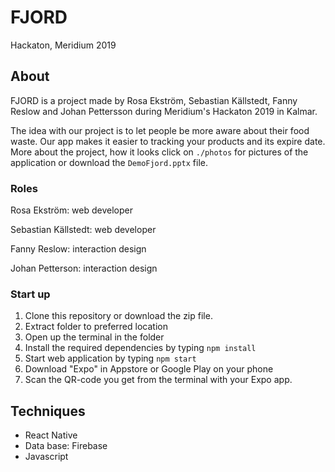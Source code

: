 # FJORD
Hackaton, Meridium 2019

## About
FJORD is a project made by Rosa Ekström,  Sebastian Källstedt, Fanny Reslow and Johan Pettersson during Meridium's Hackaton 2019 in Kalmar. 

The idea with our project is to let people be more aware about their food waste. Our app makes it easier to tracking your products and its expire date. More about the project, how it looks click on `./photos` for pictures of the application or download the `DemoFjord.pptx` file.
### Roles
Rosa Ekström: web developer

Sebastian Källstedt: web developer

Fanny Reslow: interaction design

Johan Petterson: interaction design 

  ### Start up
  1. Clone this repository or download the zip file.
  2. Extract folder to preferred location 
  3. Open up the terminal in the folder
  4. Install the required dependencies by typing `npm install`
  5. Start web application by typing `npm start`
  6. Download "Expo" in Appstore or Google Play on your phone 
  7. Scan the QR-code you get from the terminal with your Expo app.
  
  ## Techniques 
  * React Native
  * Data base: Firebase
  * Javascript 
  
